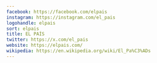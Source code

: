 ```yaml
---
facebook: https://facebook.com/elpais
instagram: https://instagram.com/el_pais
logohandle: elpais
sort: elpais
title: EL PAÍS
twitter: https://x.com/el_pais
website: https://elpais.com/
wikipedia: https://en.wikipedia.org/wiki/El_Pa%C3%ADs
---
```


